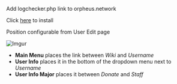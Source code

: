Add logchecker.php link to orpheus.network

Click [here](https://github.com/AlvaroBeiro/orpheus-logchecker-link/raw/master/src/orpheus-logchecker-link.user.js) to install

Position configurable from User Edit page

![Imgur](http://i.imgur.com/Nm3LXaJ.png)

- <b>Main Menu</b> places the link between <i>Wiki</i> and <i>Username</i>
- <b>User Info</b> places it in the bottom of the dropdown menu next to <i>Username</i>
- <b>User Info Major</b> places it between <i>Donate</i> and <i>Staff</i>
